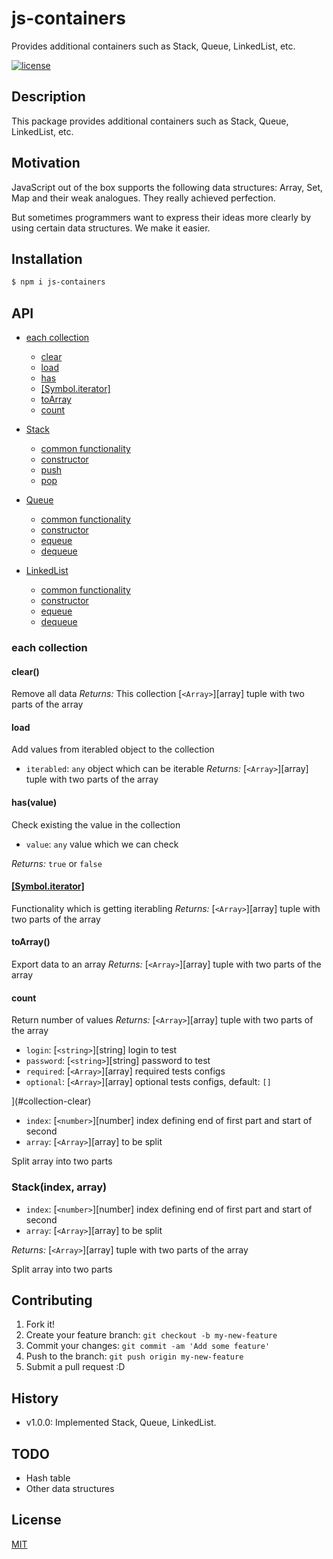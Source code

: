 # js-containers
Provides additional containers such as Stack, Queue, LinkedList, etc.

[![license](https://img.shields.io/badge/license-MIT-blue.svg)](https://github.com/pi1igrim/js-containers/blob/main/LICENSE)

## Description

This package provides additional containers such as Stack, Queue, LinkedList, etc.

## Motivation

JavaScript out of the box supports the following data structures: Array, Set, Map and their weak analogues. They really achieved perfection.

But sometimes programmers want to express their ideas more clearly by using certain data structures. We make it easier.

## Installation

``` bash
$ npm i js-containers
```

## API

* [each collection](#user-content-each-collection)
  - [clear](#user-content-clear())
  - [load](#user-content-load)
  - [has](#collection-has)
  - [[Symbol.iterator]](#collection-iterator)
  - [toArray](#collection-to-array)
  - [count](#collection-count)

* [Stack](#class-stack)
  - [common functionality](#each-collection)
  - [constructor](#stack-constructor)
  - [push](#stack-push)
  - [pop](#stack-pop)

* [Queue](#queue)
  - [common functionality](#each-collection)
  - [constructor](#stack-constructor)
  - [equeue](#queue-enqueue)
  - [dequeue](#queue-dequeue)

* [LinkedList](#linked-list)
  - [common functionality](#each-collection)
  - [constructor](#stack-constructor)
  - [equeue](#linked-list-enqueue)
  - [dequeue](#linked-list--dequeue)

### each collection

#### clear()
Remove all data
_Returns:_ This collection
[`<Array>`][array] tuple with two parts of the array

#### load
Add values from iterabled object to the collection
- `iterabled`: `any` object which can be iterable
_Returns:_ [`<Array>`][array] tuple with two parts of the array

#### has(value)
Check existing the value in the collection
- `value`: `any` value which we can check

_Returns:_ `true` or `false`

#### [[Symbol.iterator]]()
Functionality which is getting iterabling
_Returns:_ [`<Array>`][array] tuple with two parts of the array

#### toArray()
Export data to an array
_Returns:_ [`<Array>`][array] tuple with two parts of the array

#### count
Return number of values
_Returns:_ [`<Array>`][array] tuple with two parts of the array

- `login`: [`<string>`][string] login to test
- `password`: [`<string>`][string] password to test
- `required`: [`<Array>`][array] required tests configs
- `optional`: [`<Array>`][array] optional tests configs, default: `[]`

](#collection-clear)
- `index`: [`<number>`][number] index defining end of first part and start of
  second
- `array`: [`<Array>`][array] to be split


Split array into two parts

### Stack(index, array)

- `index`: [`<number>`][number] index defining end of first part and start of
  second
- `array`: [`<Array>`][array] to be split

_Returns:_ [`<Array>`][array] tuple with two parts of the array

Split array into two parts

## Contributing

1. Fork it!
2. Create your feature branch: `git checkout -b my-new-feature`
3. Commit your changes: `git commit -am 'Add some feature'`
4. Push to the branch: `git push origin my-new-feature`
5. Submit a pull request :D

## History

* v1.0.0: Implemented Stack, Queue, LinkedList.

## TODO

* Hash table
* Other data structures

## License

[MIT](https://github.com/pi1igrim/terminal-string/blob/main/LICENSE)

